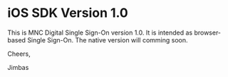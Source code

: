 # iOS SDK Version 1.0

This is MNC Digital Single Sign-On version 1.0. It is intended as browser-based Single Sign-On.
The native version will comming soon.

Cheers,

Jimbas

